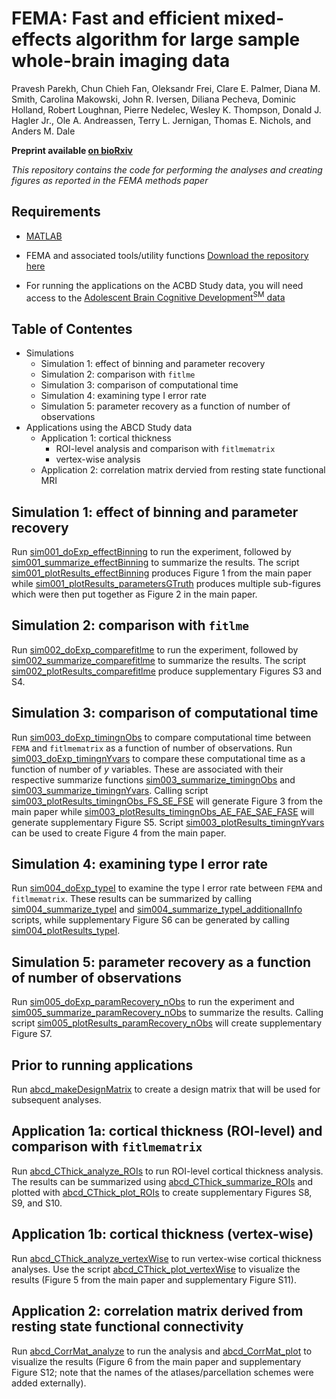 # FEMA: Fast and efficient mixed-effects algorithm for large sample whole-brain imaging data 

Pravesh Parekh, Chun Chieh Fan, Oleksandr Frei, Clare E. Palmer, Diana M. Smith, Carolina Makowski, John R. Iversen, Diliana Pecheva, Dominic Holland, Robert Loughnan, Pierre Nedelec, Wesley K. Thompson, Donald J. Hagler Jr., Ole A. Andreassen, Terry L. Jernigan, Thomas E. Nichols, and Anders M. Dale 

**Preprint available [on bioRxiv](https://doi.org/10.1101/2021.10.27.466202)**

*This repository contains the code for performing the analyses and creating figures as reported in the FEMA methods paper*


## Requirements
* [MATLAB](http://mathworks.com)

* FEMA and associated tools/utility functions [Download the repository here](https://github.com/cmig-research-group/cmig_tools)

* For running the applications on the ACBD Study data, you will need access to the [Adolescent Brain Cognitive Development<sup>SM</sup> data](https://abcdstudy.org/)

## Table of Contentes
* Simulations
  - Simulation 1: effect of binning and parameter recovery
  - Simulation 2: comparison with `fitlme`
  - Simulation 3: comparison of computational time
  - Simulation 4: examining type I error rate
  - Simulation 5: parameter recovery as a function of number of observations
* Applications using the ABCD Study data
  - Application 1: cortical thickness
    - ROI-level analysis and comparison with `fitlmematrix`
    - vertex-wise analysis
  - Application 2: correlation matrix dervied from resting state functional MRI

## Simulation 1: effect of binning and parameter recovery
Run [sim001_doExp_effectBinning](/sim001_doExp_effectBinning.m) to run the experiment, followed by [sim001_summarize_effectBinning](/sim001_summarize_effectBinning.m) to summarize the results. The script [sim001_plotResults_effectBinning](/sim001_plotResults_effectBinning.m) produces Figure 1 from the main paper while [sim001_plotResults_parametersGTruth](/sim001_plotResults_parametersGTruth.m) produces multiple sub-figures which were then put together as Figure 2 in the main paper.

## Simulation 2: comparison with `fitlme`
Run [sim002_doExp_comparefitlme](/sim002_doExp_comparefitlme.m) to run the experiment, followed by [sim002_summarize_comparefitlme](/sim002_summarize_comparefitlme.m) to summarize the results. The script [sim002_plotResults_comparefitlme](/sim002_plotResults_comparefitlme.m) produce supplementary Figures S3 and S4.

## Simulation 3: comparison of computational time
Run [sim003_doExp_timingnObs](/sim003_doExp_timingnObs.m) to compare computational time between `FEMA` and `fitlmematrix` as a function of number of observations. Run [sim003_doExp_timingnYvars](/sim003_doExp_timingnYvars.m) to compare these computational time as a function of number of *y* variables. These are associated with their respective summarize functions [sim003_summarize_timingnObs](/sim003_summarize_timingnObs.m) and [sim003_summarize_timingnYvars](/sim003_summarize_timingnYvars.m). Calling script [sim003_plotResults_timingnObs_FS_SE_FSE](/sim003_plotResults_timingnObs_FS_SE_FSE.m) will generate Figure 3 from the main paper while [sim003_plotResults_timingnObs_AE_FAE_SAE_FASE](/sim003_plotResults_timingnObs_AE_FAE_SAE_FASE.m) will generate supplementary Figure S5. Script [sim003_plotResults_timingnYvars](/sim003_plotResults_timingnYvars.m) can be used to create Figure 4 from the main paper.

## Simulation 4: examining type I error rate
Run [sim004_doExp_typeI](/sim004_doExp_typeI.m) to examine the type I error rate between `FEMA` and `fitlmematrix`. These results can be summarized by calling [sim004_summarize_typeI](/sim004_summarize_typeI.m) and [sim004_summarize_typeI_additionalInfo](/sim004_summarize_typeI_additionalInfo.m) scripts, while supplementary Figure S6 can be generated by calling [sim004_plotResults_typeI](/sim004_plotResults_typeI.m).

## Simulation 5: parameter recovery as a function of number of observations
Run [sim005_doExp_paramRecovery_nObs](/sim005_doExp_paramRecovery_nObs.m) to run the experiment and [sim005_summarize_paramRecovery_nObs](/sim005_summarize_paramRecovery_nObs.m) to summarize the results. Calling script [sim005_plotResults_paramRecovery_nObs](/sim005_plotResults_paramRecovery_nObs.m) will create supplementary Figure S7.

## Prior to running applications
Run [abcd_makeDesignMatrix](/abcd_makeDesignMatrix.m) to create a design matrix that will be used for subsequent analyses.

## Application 1a: cortical thickness (ROI-level) and comparison with `fitlmematrix`
Run [abcd_CThick_analyze_ROIs](/abcd_CThick_analyze_ROIs.m) to run ROI-level cortical thickness analysis. The results can be summarized using [abcd_CThick_summarize_ROIs](/abcd_CThick_summarize_ROIs.m) and plotted with [abcd_CThick_plot_ROIs](/abcd_CThick_plot_ROIs.m) to create supplementary Figures S8, S9, and S10.

## Application 1b: cortical thickness (vertex-wise)
Run [abcd_CThick_analyze_vertexWise](/abcd_CThick_analyze_vertexWise.m) to run vertex-wise cortical thickness analyses. Use the script [abcd_CThick_plot_vertexWise](/abcd_CThick_plot_vertexWise.m) to visualize the results (Figure 5 from the main paper and supplementary Figure S11).

## Application 2: correlation matrix derived from resting state functional connectivity
Run [abcd_CorrMat_analyze](/abcd_CorrMat_analyze.m) to run the analysis and [abcd_CorrMat_plot](/abcd_CorrMat_plot.m) to visualize the results (Figure 6 from the main paper and supplementary Figure S12; note that the names of the atlases/parcellation schemes were added externally).
